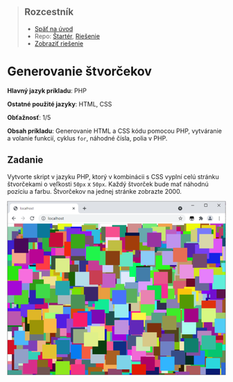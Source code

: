 <div class="hidden">

> ## Rozcestník
> - [Späť na úvod](../../README.md)
> - Repo: [Štartér](/../../tree/main/php/squares), [Riešenie](/../../tree/solution/php/squares)
> - [Zobraziť riešenie](riesenie.md)
</div>

# Generovanie štvorčekov
<div class="info"> 

**Hlavný jazyk príkladu**: PHP

**Ostatné použité jazyky**: HTML, CSS

**Obťažnosť**: 1/5

**Obsah príkladu**: Generovanie HTML a CSS kódu pomocou PHP, vytváranie a volanie funkcií, cyklus `for`, náhodné čísla, polia v PHP. 
</div>

## Zadanie
Vytvorte skript v jazyku PHP, ktorý v kombinácii s CSS vyplní celú stránku štvorčekami o veľkosti `50px` x `50px`. Každý štvorček bude mať náhodnú pozíciu a farbu. Štvorčekov na jednej stránke zobrazte 2000. 

![Ukážka náhodne rozmiestnených farebných štvorčekov](images_squares/zadanie.png)
